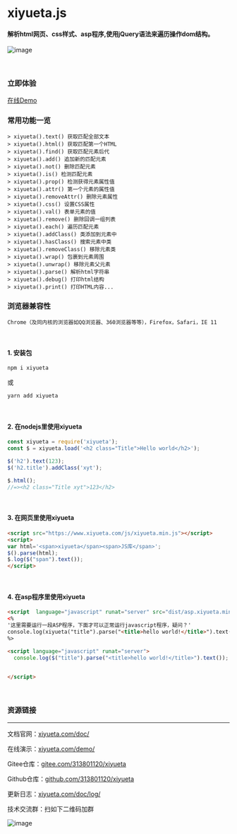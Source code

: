 # xiyueta.js
#### 解析html网页、css样式、asp程序,使用jQuery语法来遍历操作dom结构。

![image](https://www.xiyueta.com/images/xiyueta_demo.gif)

<br/>

### 立即体验
<a href="https://www.xiyueta.com/demo/" target="_blank">在线Demo</a>

### 常用功能一览
```
> xiyueta().text() 获取匹配全部文本
> xiyueta().html() 获取匹配第一个HTML
> xiyueta().find() 获取匹配元素后代
> xiyueta().add() 追加新的匹配元素
> xiyueta().not() 删除匹配元素
> xiyueta().is() 检测匹配元素
> xiyueta().prop() 检测获得元素属性值
> xiyueta().attr() 第一个元素的属性值
> xiyueta().removeAttr() 删除元素属性
> xiyueta().css() 设置CSS属性
> xiyueta().val() 表单元素的值
> xiyueta().remove() 删除回调一组列表
> xiyueta().each() 遍历匹配元素
> xiyueta().addClass() 类添加到元素中
> xiyueta().hasClass() 搜索元素中类
> xiyueta().removeClass() 移除元素类
> xiyueta().wrap() 包裹到元素周围
> xiyueta().unwrap() 移除元素父元素
> xiyueta().parse() 解析html字符串
> xiyueta().debug() 打印html结构
> xiyueta().print() 打印HTML内容...
```
### 浏览器兼容性
```Chrome（及同内核的浏览器如QQ浏览器、360浏览器等等），Firefox，Safari，IE 11```

<br/>

#### 1. 安装包
  ```bash
  npm i xiyueta
  ```
或
  ```bash
  yarn add xiyueta
  ```

<br/>

#### 2. 在nodejs里使用xiyueta
```js
const xiyueta = require('xiyueta');
const $ = xiyueta.load('<h2 class="Title">Hello world</h2>');

$('h2').text(123);
$('h2.title').addClass('xyt');

$.html();
//=><h2 class="Title xyt">123</h2>
```
<br/>

#### 3. 在网页里使用xiyueta
```html
<script src="https://www.xiyueta.com/js/xiyueta.min.js"></script>
<script>
var html='<span>xiyueta</span><span>JS库</span>';
$().parse(html);
$.log($("span").text());
</script>
```
<br/>

#### 4. 在asp程序里使用xiyueta
```html
<script  language="javascript" runat="server" src="dist/asp.xiyueta.min.js"></script> 
<%
'这里需要运行一段ASP程序，下面才可以正常运行javascript程序，疑问？'
console.log(xiyueta("title").parse("<title>hello world!</title>").text()) 'ASP里不可以用 $ 直接用 xiyueta代替
%>

<script language="javascript" runat="server">
  console.log($("title").parse("<title>hello world!</title>").text()); //上面要运行一段ASP程序，这里才不会报错，因为要用到ASP程序里的response.write输出函数
  

</script>
```

<br/>

### 资源链接
<hr>

文档官网：<a href="https://www.xiyueta.com/doc/" target="_blank">xiyueta.com/doc/</a>

在线演示：<a href="https://www.xiyueta.com/demo/" target="_blank">xiyueta.com/demo/</a>

Gitee仓库：<a href="https://gitee.com/313801120/xiyueta" target="_blank">gitee.com/313801120/xiyueta</a>

Github仓库：<a href="https://github.com/313801120/xiyueta" target="_blank">github.com/313801120/xiyueta</a> 

更新日志：<a href="https://www.xiyueta.com/doc/log/" target="_blank">xiyueta.com/doc/log/</a>

技术交流群：扫如下二维码加群

![image](https://www.xiyueta.com/images/qq2_qrcode.png)